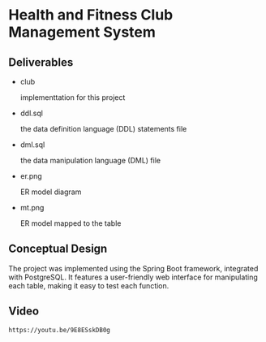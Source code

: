 # Health and Fitness Club Management System

## Deliverables

- club

    implementtation for this project

- ddl.sql

    the data definition language (DDL) statements file

- dml.sql

    the data manipulation language (DML) file

- er.png

    ER model diagram

- mt.png

    ER model mapped to the table

## Conceptual Design

The project was implemented using the Spring Boot framework, integrated with PostgreSQL. It features a user-friendly web interface for manipulating each table, making it easy to test each function.

## Video

    https://youtu.be/9E8ESskDB0g